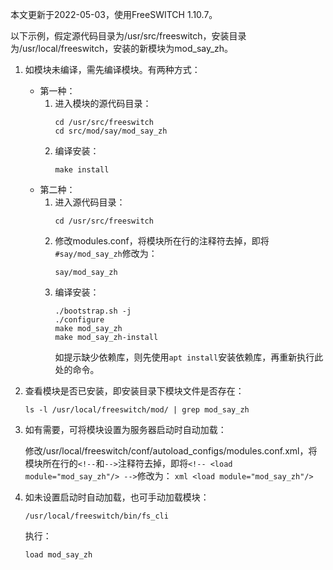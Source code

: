 本文更新于2022-05-03，使用FreeSWITCH 1.10.7。

以下示例，假定源代码目录为/usr/src/freeswitch，安装目录为/usr/local/freeswitch，安装的新模块为mod_say_zh。

1. 如模块未编译，需先编译模块。有两种方式：
	* 第一种：
		1. 进入模块的源代码目录：
			```shell
			cd /usr/src/freeswitch
			cd src/mod/say/mod_say_zh
			```
		1. 编译安装：
			```shell
			make install
			```
	* 第二种：
		1. 进入源代码目录：
			```shell
			cd /usr/src/freeswitch
			```
		1. 修改modules.conf，将模块所在行的注释符去掉，即将`#say/mod_say_zh`修改为：
			```
			say/mod_say_zh
			```
		1. 编译安装：
			```shell
			./bootstrap.sh -j
			./configure
			make mod_say_zh
			make mod_say_zh-install
			```
			如提示缺少依赖库，则先使用`apt install`安装依赖库，再重新执行此处的命令。
1. 查看模块是否已安装，即安装目录下模块文件是否存在：
	```shell
	ls -l /usr/local/freeswitch/mod/ | grep mod_say_zh
	```
1. 如有需要，可将模块设置为服务器启动时自动加载：
	
	修改/usr/local/freeswitch/conf/autoload_configs/modules.conf.xml，将模块所在行的`<!--`和`-->`注释符去掉，即将`<!-- <load module="mod_say_zh"/> -->`修改为：
		```xml
		<load module="mod_say_zh"/>
		```
1. 如未设置启动时自动加载，也可手动加载模块：
	```shell
	/usr/local/freeswitch/bin/fs_cli
	```
	执行：
	```
	load mod_say_zh
	```
